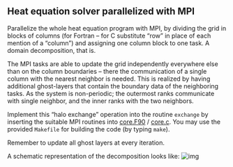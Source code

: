 ## Heat equation solver parallelized with MPI

Parallelize the whole heat equation program with MPI, by dividing the grid in
blocks of columns (for Fortran – for C substitute “row” in place of
each mention of a “column”) and assigning one column block to one
task. A domain decomposition, that is.  

The MPI tasks are able to update the grid independently everywhere else than
on the column boundaries – there the communication of a single column with the
nearest neighbor is needed. This is realized by having additional
ghost-layers that contain the boundary data of the neighboring
tasks. As the system is non-periodic; the outermost ranks communicate
with single neighbor, and the inner ranks with the two neighbors.

Implement this “halo exchange” operation into the routine `exchange` by
inserting the suitable MPI routines into [core.F90](fortran/core.F90) /
[core.c](c/core.c). You may use the provided ```Makefile``` for building the 
code (by typing ```make```). 

Remember to update all ghost layers at every iteration.

A schematic representation of the decomposition looks like:
![img](domain_decomposition.png)

